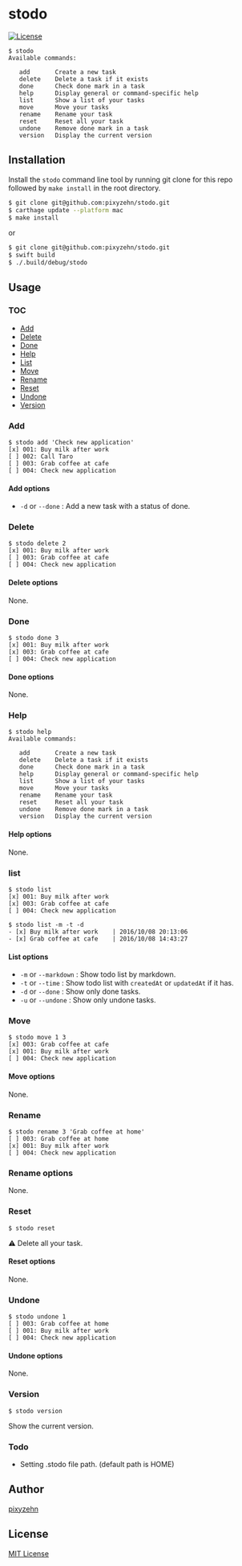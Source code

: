 # stodo
[![License](http://img.shields.io/badge/license-MIT-lightgrey.svg?style=flat
)](http://mit-license.org)

```
$ stodo
Available commands:

   add       Create a new task
   delete    Delete a task if it exists
   done      Check done mark in a task
   help      Display general or command-specific help
   list      Show a list of your tasks
   move      Move your tasks
   rename    Rename your task
   reset     Reset all your task
   undone    Remove done mark in a task
   version   Display the current version
```

## Installation

Install the `stodo` command line tool by running git clone for this repo followed by `make install` in the root directory.
```sh
$ git clone git@github.com:pixyzehn/stodo.git
$ carthage update --platform mac
$ make install
```
or
```sh
$ git clone git@github.com:pixyzehn/stodo.git
$ swift build
$ ./.build/debug/stodo
```

## Usage

### TOC
- [Add](https://github.com/pixyzehn/stodo#add)
- [Delete](https://github.com/pixyzehn/stodo#delete)
- [Done](https://github.com/pixyzehn/stodo#done)
- [Help](https://github.com/pixyzehn/stodo#help)
- [List](https://github.com/pixyzehn/stodo#list)
- [Move](https://github.com/pixyzehn/stodo#move)
- [Rename](https://github.com/pixyzehn/stodo#rename)
- [Reset](https://github.com/pixyzehn/stodo#reset)
- [Undone](https://github.com/pixyzehn/stodo#undone)
- [Version](https://github.com/pixyzehn/stodo#version)

### Add
```
$ stodo add 'Check new application'
[x] 001: Buy milk after work
[ ] 002: Call Taro
[ ] 003: Grab coffee at cafe
[ ] 004: Check new application
```

#### Add options
- `-d` or `--done` : Add a new task with a status of done.

### Delete
```
$ stodo delete 2
[x] 001: Buy milk after work
[ ] 003: Grab coffee at cafe
[ ] 004: Check new application
```

#### Delete options
None.

### Done
```
$ stodo done 3
[x] 001: Buy milk after work
[x] 003: Grab coffee at cafe
[ ] 004: Check new application
```

#### Done options
None.

### Help
```
$ stodo help
Available commands:

   add       Create a new task
   delete    Delete a task if it exists
   done      Check done mark in a task
   help      Display general or command-specific help
   list      Show a list of your tasks
   move      Move your tasks
   rename    Rename your task
   reset     Reset all your task
   undone    Remove done mark in a task
   version   Display the current version
```

#### Help options
None.

### list
```
$ stodo list
[x] 001: Buy milk after work
[x] 003: Grab coffee at cafe
[ ] 004: Check new application

$ stodo list -m -t -d
- [x] Buy milk after work    | 2016/10/08 20:13:06
- [x] Grab coffee at cafe    | 2016/10/08 14:43:27
```
#### List options
- `-m` or `--markdown` : Show todo list by markdown.
- `-t` or `--time` : Show todo list with `createdAt` or `updatedAt` if it has.
- `-d` or `--done` : Show only done tasks.
- `-u` or `--undone` : Show only undone tasks.

### Move
```
$ stodo move 1 3
[x] 003: Grab coffee at cafe
[x] 001: Buy milk after work
[ ] 004: Check new application
```

#### Move options
None.

### Rename
```
$ stodo rename 3 'Grab coffee at home'
[ ] 003: Grab coffee at home
[x] 001: Buy milk after work
[ ] 004: Check new application
```

### Rename options
None.

### Reset
```
$ stodo reset
```
:warning: Delete all your task.

#### Reset options
None.

### Undone
```
$ stodo undone 1
[ ] 003: Grab coffee at home
[ ] 001: Buy milk after work
[ ] 004: Check new application
```

#### Undone options
None.

### Version
```
$ stodo version
```
Show the current version.

### Todo
- Setting .stodo file path. (default path is HOME)

## Author
[pixyzehn](https://github.com/pixyzehn)

## License
[MIT License](https://github.com/pixyzehn/stodo/blob/master/LICENSE)
